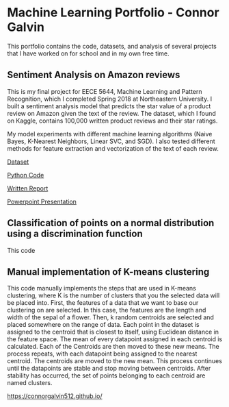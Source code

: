 # Machine Learning Portfolio - Connor Galvin

This portfolio contains the code, datasets, and analysis of several projects that I have worked on for school and in my own free time.

## Sentiment Analysis on Amazon reviews

This is my final project for EECE 5644, Machine Learning and Pattern Recognition, which I completed Spring 2018 at Northeastern University. I built a sentiment analysis model that predicts the star value of a product review on Amazon given the text of the review. The dataset, which I found on Kaggle, contains 100,000 written product reviews and their star ratings. 

My model experiments with different machine learning algorithms (Naive Bayes, K-Nearest Neighbors, Linear SVC, and SGD). I also tested different methods for feature extraction and vectorization of the text of each review. 

[Dataset](amazon_reviews.csv)

[Python Code](Sentiment-Model.py)

[Written Report](galvin-setiment-analysis-report.pdf)

[Powerpoint Presentation](galvin-sentiment-analysis-ppt.pptx)

## Classification of points on a normal distribution using a discrimination function

This code 


## Manual implementation of K-means clustering 

This code manually implements the steps that are used in K-means clustering, where K is the number of clusters that you the selected data will be placed into. 
First, the features of a data that we want to base our clustering on are selected. In this case, the features are the length and width of the sepal of a flower. 
Then, k random centroids are selected and placed somewhere on the range of data.  Each point in the dataset is assigned to the centroid that is closest to itself, using Euclidean distance in the feature space.
 The mean of every datapoint assigned in each centroid is calculated. Each of the Centroids are then moved to  these new means. 
The process repeats, with each datapoint being assigned to the nearest centroid. The centroids are moved to the new mean. This process continues until the datapoints are stable and stop moving between centroids. After stability has occurred, the set of points belonging to each centroid are named clusters.  


https://connorgalvin512.github.io/
